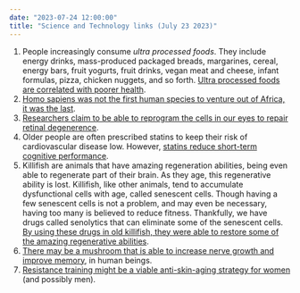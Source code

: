 ```yaml
---
date: "2023-07-24 12:00:00"
title: "Science and Technology links (July 23 2023)"
---
```




1. People increasingly consume <em>ultra processed foods</em>. They include<br/>
energy drinks, mass-produced packaged breads, margarines, cereal, energy bars, fruit yogurts, fruit drinks, vegan meat and cheese, infant formulas, pizza, chicken nuggets, and so forth. [Ultra processed foods are correlated with poorer health](https://www.sciencedirect.com/science/article/pii/S0002916522105241).
1. [Homo sapiens was not the first human species to venture out of Africa, it was the last](https://razib.substack.com/p/our-explosive-past-on-cataclysms).
1. [Researchers claim to be able to reprogram the cells in our eyes to repair retinal degenerence](https://www.pnas.org/doi/10.1073/pnas.2122168120).
1. Older people are often prescribed statins to keep their risk of cardiovascular disease low. However, [statins reduce short-term cognitive performance](https://academic.oup.com/biomedgerontology/advance-article/doi/10.1093/gerona/glad163/7222585).
1. Killifish are animals that have amazing regeneration abilities, being even able to regenerate part of their brain. As they age, this regenerative ability is lost. Killifish, like other animals, tend to accumulate dysfunctional cells with age, called senescent cells. Though having a few senescent cells is not a problem, and may even be necessary, having too many is believed to reduce fitness. Thankfully, we have drugs called senolytics that can eliminate some of the senescent cells. [By using these drugs in old killifish, they were able to restore some of the amazing regenerative abilities](https://www.nature.com/articles/s41536-023-00304-4).
1. [There may be a mushroom that is able to increase nerve growth and improve memory](https://www.uq.edu.au/news/article/2023/02/mushrooms-magnify-memory-boosting-nerve-growth-0), in human beings.
1. [Resistance training might be a viable anti-skin-aging strategy for women](https://pubmed.ncbi.nlm.nih.gov/37353523/) (and possibly men).


